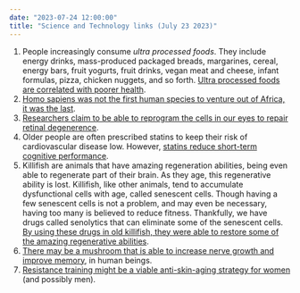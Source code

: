 ```yaml
---
date: "2023-07-24 12:00:00"
title: "Science and Technology links (July 23 2023)"
---
```




1. People increasingly consume <em>ultra processed foods</em>. They include<br/>
energy drinks, mass-produced packaged breads, margarines, cereal, energy bars, fruit yogurts, fruit drinks, vegan meat and cheese, infant formulas, pizza, chicken nuggets, and so forth. [Ultra processed foods are correlated with poorer health](https://www.sciencedirect.com/science/article/pii/S0002916522105241).
1. [Homo sapiens was not the first human species to venture out of Africa, it was the last](https://razib.substack.com/p/our-explosive-past-on-cataclysms).
1. [Researchers claim to be able to reprogram the cells in our eyes to repair retinal degenerence](https://www.pnas.org/doi/10.1073/pnas.2122168120).
1. Older people are often prescribed statins to keep their risk of cardiovascular disease low. However, [statins reduce short-term cognitive performance](https://academic.oup.com/biomedgerontology/advance-article/doi/10.1093/gerona/glad163/7222585).
1. Killifish are animals that have amazing regeneration abilities, being even able to regenerate part of their brain. As they age, this regenerative ability is lost. Killifish, like other animals, tend to accumulate dysfunctional cells with age, called senescent cells. Though having a few senescent cells is not a problem, and may even be necessary, having too many is believed to reduce fitness. Thankfully, we have drugs called senolytics that can eliminate some of the senescent cells. [By using these drugs in old killifish, they were able to restore some of the amazing regenerative abilities](https://www.nature.com/articles/s41536-023-00304-4).
1. [There may be a mushroom that is able to increase nerve growth and improve memory](https://www.uq.edu.au/news/article/2023/02/mushrooms-magnify-memory-boosting-nerve-growth-0), in human beings.
1. [Resistance training might be a viable anti-skin-aging strategy for women](https://pubmed.ncbi.nlm.nih.gov/37353523/) (and possibly men).


